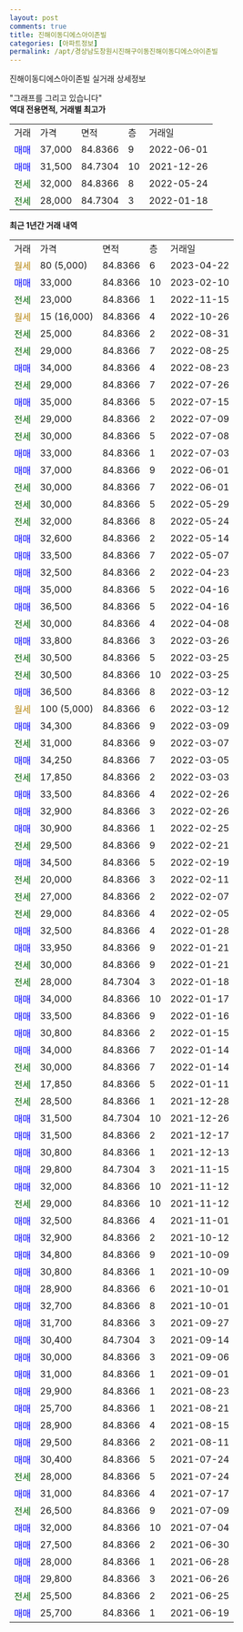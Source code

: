 ```yaml
---
layout: post
comments: true
title: 진해이동디에스아이존빌
categories: [아파트정보]
permalink: /apt/경상남도창원시진해구이동진해이동디에스아이존빌
---
```


진해이동디에스아이존빌 실거래 상세정보

<script type="text/javascript">
  google.charts.load('current', {'packages':['line', 'corechart']});
  google.charts.setOnLoadCallback(drawChart);

  function drawChart() {
    var data = new google.visualization.DataTable();
    data.addColumn('date', '거래일');
    data.addColumn('number', "매매");
    data.addColumn('number', "전세");
    data.addColumn('number', "전매");

    data.addRows([[new Date(Date.parse("2023-04-22")), null, null, null], [new Date(Date.parse("2023-02-10")), 33000, null, null], [new Date(Date.parse("2022-11-15")), null, 23000, null], [new Date(Date.parse("2022-10-26")), null, null, null], [new Date(Date.parse("2022-08-31")), null, 25000, null], [new Date(Date.parse("2022-08-25")), null, 29000, null], [new Date(Date.parse("2022-08-23")), 34000, null, null], [new Date(Date.parse("2022-07-26")), null, 29000, null], [new Date(Date.parse("2022-07-15")), 35000, null, null], [new Date(Date.parse("2022-07-09")), null, 29000, null], [new Date(Date.parse("2022-07-08")), null, 30000, null], [new Date(Date.parse("2022-07-03")), 33000, null, null], [new Date(Date.parse("2022-06-01")), 37000, null, null], [new Date(Date.parse("2022-06-01")), null, 30000, null], [new Date(Date.parse("2022-05-29")), null, 30000, null], [new Date(Date.parse("2022-05-24")), null, 32000, null], [new Date(Date.parse("2022-05-14")), 32600, null, null], [new Date(Date.parse("2022-05-07")), 33500, null, null], [new Date(Date.parse("2022-04-23")), 32500, null, null], [new Date(Date.parse("2022-04-16")), 35000, null, null], [new Date(Date.parse("2022-04-16")), 36500, null, null], [new Date(Date.parse("2022-04-08")), null, 30000, null], [new Date(Date.parse("2022-03-26")), 33800, null, null], [new Date(Date.parse("2022-03-25")), null, 30500, null], [new Date(Date.parse("2022-03-25")), null, 30500, null], [new Date(Date.parse("2022-03-12")), 36500, null, null], [new Date(Date.parse("2022-03-12")), null, null, null], [new Date(Date.parse("2022-03-09")), 34300, null, null], [new Date(Date.parse("2022-03-07")), null, 31000, null], [new Date(Date.parse("2022-03-05")), 34250, null, null], [new Date(Date.parse("2022-03-03")), null, 17850, null], [new Date(Date.parse("2022-02-26")), 33500, null, null], [new Date(Date.parse("2022-02-26")), 32900, null, null], [new Date(Date.parse("2022-02-25")), 30900, null, null], [new Date(Date.parse("2022-02-21")), null, 29500, null], [new Date(Date.parse("2022-02-19")), 34500, null, null], [new Date(Date.parse("2022-02-11")), null, 20000, null], [new Date(Date.parse("2022-02-07")), null, 27000, null], [new Date(Date.parse("2022-02-05")), null, 29000, null], [new Date(Date.parse("2022-01-28")), 32500, null, null], [new Date(Date.parse("2022-01-21")), 33950, null, null], [new Date(Date.parse("2022-01-21")), null, 30000, null], [new Date(Date.parse("2022-01-18")), null, 28000, null], [new Date(Date.parse("2022-01-17")), 34000, null, null], [new Date(Date.parse("2022-01-16")), 33500, null, null], [new Date(Date.parse("2022-01-15")), 30800, null, null], [new Date(Date.parse("2022-01-14")), 34000, null, null], [new Date(Date.parse("2022-01-14")), null, 30000, null], [new Date(Date.parse("2022-01-11")), null, 17850, null], [new Date(Date.parse("2021-12-28")), null, 28500, null], [new Date(Date.parse("2021-12-26")), 31500, null, null], [new Date(Date.parse("2021-12-17")), 31500, null, null], [new Date(Date.parse("2021-12-13")), 30800, null, null], [new Date(Date.parse("2021-11-15")), 29800, null, null], [new Date(Date.parse("2021-11-12")), 32000, null, null], [new Date(Date.parse("2021-11-12")), null, 29000, null], [new Date(Date.parse("2021-11-01")), 32500, null, null], [new Date(Date.parse("2021-10-12")), 32900, null, null], [new Date(Date.parse("2021-10-09")), 34800, null, null], [new Date(Date.parse("2021-10-09")), 30800, null, null], [new Date(Date.parse("2021-10-01")), 28900, null, null], [new Date(Date.parse("2021-10-01")), 32700, null, null], [new Date(Date.parse("2021-09-27")), 31700, null, null], [new Date(Date.parse("2021-09-14")), 30400, null, null], [new Date(Date.parse("2021-09-06")), 30000, null, null], [new Date(Date.parse("2021-09-01")), 31000, null, null], [new Date(Date.parse("2021-08-23")), 29900, null, null], [new Date(Date.parse("2021-08-21")), 25700, null, null], [new Date(Date.parse("2021-08-15")), 28900, null, null], [new Date(Date.parse("2021-08-11")), 29500, null, null], [new Date(Date.parse("2021-07-24")), 30400, null, null], [new Date(Date.parse("2021-07-24")), null, 28000, null], [new Date(Date.parse("2021-07-17")), 31000, null, null], [new Date(Date.parse("2021-07-09")), null, 26500, null], [new Date(Date.parse("2021-07-04")), 32000, null, null], [new Date(Date.parse("2021-06-30")), 27500, null, null], [new Date(Date.parse("2021-06-28")), 28000, null, null], [new Date(Date.parse("2021-06-26")), 29800, null, null], [new Date(Date.parse("2021-06-25")), null, 25500, null], [new Date(Date.parse("2021-06-19")), 25700, null, null]]);

    var options = {
      hAxis: {
        format: 'yyyy/MM/dd'
      },    
      lineWidth: 0,
      pointsVisible: true,    
      title: '최근 1년간 유형별 실거래가 분포',
      legend: { position: 'bottom' }
    };

    var formatter = new google.visualization.NumberFormat({pattern:'###,###'} );
    formatter.format(data, 1);
    formatter.format(data, 2);
    
    setTimeout(function() {
        var chart = new google.visualization.LineChart(document.getElementById('columnchart_material'));
        chart.draw(data, (options));
        document.getElementById('loading').style.display = 'none';
    }, 200);
  }
</script>


<div id="loading" style="z-index:20; display: block; margin-left: 0px">"그래프를 그리고 있습니다"</div>
<div id="columnchart_material" style="width: 95%; margin-left: 0px; display: block"></div>
<!-- contents start -->
<b>역대 전용면적, 거래별 최고가</b>
<table class="sortable">
    <tr>
      <td>거래</td>
      <td>가격</td>
      <td>면적</td>
      <td>층</td>
      <td>거래일</td>
    </tr>
        <tr>
          <td><a style="color: blue">매매</a></td>
          <td>37,000</td>
          <td>84.8366</td>
          <td>9</td>
          <td>2022-06-01</td>
        </tr>            <tr>
          <td><a style="color: blue">매매</a></td>
          <td>31,500</td>
          <td>84.7304</td>
          <td>10</td>
          <td>2021-12-26</td>
        </tr>        
        <tr>
              <td><a style="color: darkgreen">전세</a></td>
              <td>32,000</td>
              <td>84.8366</td>
              <td>8</td>
              <td>2022-05-24</td>
            </tr>            <tr>
              <td><a style="color: darkgreen">전세</a></td>
              <td>28,000</td>
              <td>84.7304</td>
              <td>3</td>
              <td>2022-01-18</td>
            </tr>        
    
</table>

<b>최근 1년간 거래 내역</b>

<table class="sortable">
    <tr>
      <td>거래</td>
      <td>가격</td>
      <td>면적</td>
      <td>층</td>
      <td>거래일</td>
    </tr>
    <tr>
      <td><a style="color: darkgoldenrod">월세</a></td>
      <td>80 (5,000)</td>
      <td>84.8366</td>
      <td>6</td>
      <td>2023-04-22</td>
    </tr>          <tr>
      <td><a style="color: blue">매매</a></td>
      <td>33,000</td>
      <td>84.8366</td>
      <td>10</td>
      <td>2023-02-10</td>
    </tr>          <tr>
      <td><a style="color: darkgreen">전세</a></td>
      <td>23,000</td>
      <td>84.8366</td>
      <td>1</td>
      <td>2022-11-15</td>
    </tr>          <tr>
      <td><a style="color: darkgoldenrod">월세</a></td>
      <td>15 (16,000)</td>
      <td>84.8366</td>
      <td>4</td>
      <td>2022-10-26</td>
    </tr>          <tr>
      <td><a style="color: darkgreen">전세</a></td>
      <td>25,000</td>
      <td>84.8366</td>
      <td>2</td>
      <td>2022-08-31</td>
    </tr>          <tr>
      <td><a style="color: darkgreen">전세</a></td>
      <td>29,000</td>
      <td>84.8366</td>
      <td>7</td>
      <td>2022-08-25</td>
    </tr>          <tr>
      <td><a style="color: blue">매매</a></td>
      <td>34,000</td>
      <td>84.8366</td>
      <td>4</td>
      <td>2022-08-23</td>
    </tr>          <tr>
      <td><a style="color: darkgreen">전세</a></td>
      <td>29,000</td>
      <td>84.8366</td>
      <td>7</td>
      <td>2022-07-26</td>
    </tr>          <tr>
      <td><a style="color: blue">매매</a></td>
      <td>35,000</td>
      <td>84.8366</td>
      <td>5</td>
      <td>2022-07-15</td>
    </tr>          <tr>
      <td><a style="color: darkgreen">전세</a></td>
      <td>29,000</td>
      <td>84.8366</td>
      <td>2</td>
      <td>2022-07-09</td>
    </tr>          <tr>
      <td><a style="color: darkgreen">전세</a></td>
      <td>30,000</td>
      <td>84.8366</td>
      <td>5</td>
      <td>2022-07-08</td>
    </tr>          <tr>
      <td><a style="color: blue">매매</a></td>
      <td>33,000</td>
      <td>84.8366</td>
      <td>1</td>
      <td>2022-07-03</td>
    </tr>          <tr>
      <td><a style="color: blue">매매</a></td>
      <td>37,000</td>
      <td>84.8366</td>
      <td>9</td>
      <td>2022-06-01</td>
    </tr>          <tr>
      <td><a style="color: darkgreen">전세</a></td>
      <td>30,000</td>
      <td>84.8366</td>
      <td>7</td>
      <td>2022-06-01</td>
    </tr>          <tr>
      <td><a style="color: darkgreen">전세</a></td>
      <td>30,000</td>
      <td>84.8366</td>
      <td>5</td>
      <td>2022-05-29</td>
    </tr>          <tr>
      <td><a style="color: darkgreen">전세</a></td>
      <td>32,000</td>
      <td>84.8366</td>
      <td>8</td>
      <td>2022-05-24</td>
    </tr>          <tr>
      <td><a style="color: blue">매매</a></td>
      <td>32,600</td>
      <td>84.8366</td>
      <td>2</td>
      <td>2022-05-14</td>
    </tr>          <tr>
      <td><a style="color: blue">매매</a></td>
      <td>33,500</td>
      <td>84.8366</td>
      <td>7</td>
      <td>2022-05-07</td>
    </tr>          <tr>
      <td><a style="color: blue">매매</a></td>
      <td>32,500</td>
      <td>84.8366</td>
      <td>2</td>
      <td>2022-04-23</td>
    </tr>          <tr>
      <td><a style="color: blue">매매</a></td>
      <td>35,000</td>
      <td>84.8366</td>
      <td>5</td>
      <td>2022-04-16</td>
    </tr>          <tr>
      <td><a style="color: blue">매매</a></td>
      <td>36,500</td>
      <td>84.8366</td>
      <td>5</td>
      <td>2022-04-16</td>
    </tr>          <tr>
      <td><a style="color: darkgreen">전세</a></td>
      <td>30,000</td>
      <td>84.8366</td>
      <td>4</td>
      <td>2022-04-08</td>
    </tr>          <tr>
      <td><a style="color: blue">매매</a></td>
      <td>33,800</td>
      <td>84.8366</td>
      <td>3</td>
      <td>2022-03-26</td>
    </tr>          <tr>
      <td><a style="color: darkgreen">전세</a></td>
      <td>30,500</td>
      <td>84.8366</td>
      <td>5</td>
      <td>2022-03-25</td>
    </tr>          <tr>
      <td><a style="color: darkgreen">전세</a></td>
      <td>30,500</td>
      <td>84.8366</td>
      <td>10</td>
      <td>2022-03-25</td>
    </tr>          <tr>
      <td><a style="color: blue">매매</a></td>
      <td>36,500</td>
      <td>84.8366</td>
      <td>8</td>
      <td>2022-03-12</td>
    </tr>          <tr>
      <td><a style="color: darkgoldenrod">월세</a></td>
      <td>100 (5,000)</td>
      <td>84.8366</td>
      <td>6</td>
      <td>2022-03-12</td>
    </tr>          <tr>
      <td><a style="color: blue">매매</a></td>
      <td>34,300</td>
      <td>84.8366</td>
      <td>9</td>
      <td>2022-03-09</td>
    </tr>          <tr>
      <td><a style="color: darkgreen">전세</a></td>
      <td>31,000</td>
      <td>84.8366</td>
      <td>9</td>
      <td>2022-03-07</td>
    </tr>          <tr>
      <td><a style="color: blue">매매</a></td>
      <td>34,250</td>
      <td>84.8366</td>
      <td>7</td>
      <td>2022-03-05</td>
    </tr>          <tr>
      <td><a style="color: darkgreen">전세</a></td>
      <td>17,850</td>
      <td>84.8366</td>
      <td>2</td>
      <td>2022-03-03</td>
    </tr>          <tr>
      <td><a style="color: blue">매매</a></td>
      <td>33,500</td>
      <td>84.8366</td>
      <td>4</td>
      <td>2022-02-26</td>
    </tr>          <tr>
      <td><a style="color: blue">매매</a></td>
      <td>32,900</td>
      <td>84.8366</td>
      <td>3</td>
      <td>2022-02-26</td>
    </tr>          <tr>
      <td><a style="color: blue">매매</a></td>
      <td>30,900</td>
      <td>84.8366</td>
      <td>1</td>
      <td>2022-02-25</td>
    </tr>          <tr>
      <td><a style="color: darkgreen">전세</a></td>
      <td>29,500</td>
      <td>84.8366</td>
      <td>9</td>
      <td>2022-02-21</td>
    </tr>          <tr>
      <td><a style="color: blue">매매</a></td>
      <td>34,500</td>
      <td>84.8366</td>
      <td>5</td>
      <td>2022-02-19</td>
    </tr>          <tr>
      <td><a style="color: darkgreen">전세</a></td>
      <td>20,000</td>
      <td>84.8366</td>
      <td>3</td>
      <td>2022-02-11</td>
    </tr>          <tr>
      <td><a style="color: darkgreen">전세</a></td>
      <td>27,000</td>
      <td>84.8366</td>
      <td>2</td>
      <td>2022-02-07</td>
    </tr>          <tr>
      <td><a style="color: darkgreen">전세</a></td>
      <td>29,000</td>
      <td>84.8366</td>
      <td>4</td>
      <td>2022-02-05</td>
    </tr>          <tr>
      <td><a style="color: blue">매매</a></td>
      <td>32,500</td>
      <td>84.8366</td>
      <td>4</td>
      <td>2022-01-28</td>
    </tr>          <tr>
      <td><a style="color: blue">매매</a></td>
      <td>33,950</td>
      <td>84.8366</td>
      <td>9</td>
      <td>2022-01-21</td>
    </tr>          <tr>
      <td><a style="color: darkgreen">전세</a></td>
      <td>30,000</td>
      <td>84.8366</td>
      <td>9</td>
      <td>2022-01-21</td>
    </tr>          <tr>
      <td><a style="color: darkgreen">전세</a></td>
      <td>28,000</td>
      <td>84.7304</td>
      <td>3</td>
      <td>2022-01-18</td>
    </tr>          <tr>
      <td><a style="color: blue">매매</a></td>
      <td>34,000</td>
      <td>84.8366</td>
      <td>10</td>
      <td>2022-01-17</td>
    </tr>          <tr>
      <td><a style="color: blue">매매</a></td>
      <td>33,500</td>
      <td>84.8366</td>
      <td>9</td>
      <td>2022-01-16</td>
    </tr>          <tr>
      <td><a style="color: blue">매매</a></td>
      <td>30,800</td>
      <td>84.8366</td>
      <td>2</td>
      <td>2022-01-15</td>
    </tr>          <tr>
      <td><a style="color: blue">매매</a></td>
      <td>34,000</td>
      <td>84.8366</td>
      <td>7</td>
      <td>2022-01-14</td>
    </tr>          <tr>
      <td><a style="color: darkgreen">전세</a></td>
      <td>30,000</td>
      <td>84.8366</td>
      <td>7</td>
      <td>2022-01-14</td>
    </tr>          <tr>
      <td><a style="color: darkgreen">전세</a></td>
      <td>17,850</td>
      <td>84.8366</td>
      <td>5</td>
      <td>2022-01-11</td>
    </tr>          <tr>
      <td><a style="color: darkgreen">전세</a></td>
      <td>28,500</td>
      <td>84.8366</td>
      <td>1</td>
      <td>2021-12-28</td>
    </tr>          <tr>
      <td><a style="color: blue">매매</a></td>
      <td>31,500</td>
      <td>84.7304</td>
      <td>10</td>
      <td>2021-12-26</td>
    </tr>          <tr>
      <td><a style="color: blue">매매</a></td>
      <td>31,500</td>
      <td>84.8366</td>
      <td>2</td>
      <td>2021-12-17</td>
    </tr>          <tr>
      <td><a style="color: blue">매매</a></td>
      <td>30,800</td>
      <td>84.8366</td>
      <td>1</td>
      <td>2021-12-13</td>
    </tr>          <tr>
      <td><a style="color: blue">매매</a></td>
      <td>29,800</td>
      <td>84.7304</td>
      <td>3</td>
      <td>2021-11-15</td>
    </tr>          <tr>
      <td><a style="color: blue">매매</a></td>
      <td>32,000</td>
      <td>84.8366</td>
      <td>10</td>
      <td>2021-11-12</td>
    </tr>          <tr>
      <td><a style="color: darkgreen">전세</a></td>
      <td>29,000</td>
      <td>84.8366</td>
      <td>10</td>
      <td>2021-11-12</td>
    </tr>          <tr>
      <td><a style="color: blue">매매</a></td>
      <td>32,500</td>
      <td>84.8366</td>
      <td>4</td>
      <td>2021-11-01</td>
    </tr>          <tr>
      <td><a style="color: blue">매매</a></td>
      <td>32,900</td>
      <td>84.8366</td>
      <td>2</td>
      <td>2021-10-12</td>
    </tr>          <tr>
      <td><a style="color: blue">매매</a></td>
      <td>34,800</td>
      <td>84.8366</td>
      <td>9</td>
      <td>2021-10-09</td>
    </tr>          <tr>
      <td><a style="color: blue">매매</a></td>
      <td>30,800</td>
      <td>84.8366</td>
      <td>1</td>
      <td>2021-10-09</td>
    </tr>          <tr>
      <td><a style="color: blue">매매</a></td>
      <td>28,900</td>
      <td>84.8366</td>
      <td>6</td>
      <td>2021-10-01</td>
    </tr>          <tr>
      <td><a style="color: blue">매매</a></td>
      <td>32,700</td>
      <td>84.8366</td>
      <td>8</td>
      <td>2021-10-01</td>
    </tr>          <tr>
      <td><a style="color: blue">매매</a></td>
      <td>31,700</td>
      <td>84.8366</td>
      <td>3</td>
      <td>2021-09-27</td>
    </tr>          <tr>
      <td><a style="color: blue">매매</a></td>
      <td>30,400</td>
      <td>84.7304</td>
      <td>3</td>
      <td>2021-09-14</td>
    </tr>          <tr>
      <td><a style="color: blue">매매</a></td>
      <td>30,000</td>
      <td>84.8366</td>
      <td>3</td>
      <td>2021-09-06</td>
    </tr>          <tr>
      <td><a style="color: blue">매매</a></td>
      <td>31,000</td>
      <td>84.8366</td>
      <td>1</td>
      <td>2021-09-01</td>
    </tr>          <tr>
      <td><a style="color: blue">매매</a></td>
      <td>29,900</td>
      <td>84.8366</td>
      <td>1</td>
      <td>2021-08-23</td>
    </tr>          <tr>
      <td><a style="color: blue">매매</a></td>
      <td>25,700</td>
      <td>84.8366</td>
      <td>1</td>
      <td>2021-08-21</td>
    </tr>          <tr>
      <td><a style="color: blue">매매</a></td>
      <td>28,900</td>
      <td>84.8366</td>
      <td>4</td>
      <td>2021-08-15</td>
    </tr>          <tr>
      <td><a style="color: blue">매매</a></td>
      <td>29,500</td>
      <td>84.8366</td>
      <td>2</td>
      <td>2021-08-11</td>
    </tr>          <tr>
      <td><a style="color: blue">매매</a></td>
      <td>30,400</td>
      <td>84.8366</td>
      <td>5</td>
      <td>2021-07-24</td>
    </tr>          <tr>
      <td><a style="color: darkgreen">전세</a></td>
      <td>28,000</td>
      <td>84.8366</td>
      <td>5</td>
      <td>2021-07-24</td>
    </tr>          <tr>
      <td><a style="color: blue">매매</a></td>
      <td>31,000</td>
      <td>84.8366</td>
      <td>4</td>
      <td>2021-07-17</td>
    </tr>          <tr>
      <td><a style="color: darkgreen">전세</a></td>
      <td>26,500</td>
      <td>84.8366</td>
      <td>9</td>
      <td>2021-07-09</td>
    </tr>          <tr>
      <td><a style="color: blue">매매</a></td>
      <td>32,000</td>
      <td>84.8366</td>
      <td>10</td>
      <td>2021-07-04</td>
    </tr>          <tr>
      <td><a style="color: blue">매매</a></td>
      <td>27,500</td>
      <td>84.8366</td>
      <td>2</td>
      <td>2021-06-30</td>
    </tr>          <tr>
      <td><a style="color: blue">매매</a></td>
      <td>28,000</td>
      <td>84.8366</td>
      <td>1</td>
      <td>2021-06-28</td>
    </tr>          <tr>
      <td><a style="color: blue">매매</a></td>
      <td>29,800</td>
      <td>84.8366</td>
      <td>3</td>
      <td>2021-06-26</td>
    </tr>          <tr>
      <td><a style="color: darkgreen">전세</a></td>
      <td>25,500</td>
      <td>84.8366</td>
      <td>2</td>
      <td>2021-06-25</td>
    </tr>          <tr>
      <td><a style="color: blue">매매</a></td>
      <td>25,700</td>
      <td>84.8366</td>
      <td>1</td>
      <td>2021-06-19</td>
    </tr>      </table>
<!-- contents end -->    

